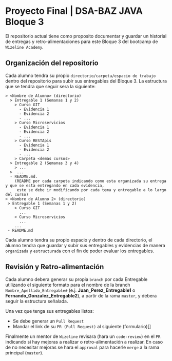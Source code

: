 # Proyecto Final | DSA-BAZ JAVA Bloque 3

El repositorio actual tiene como proposito documentar y guardar un historial de entregas 
y retro-alimentaciones para este Bloque 3 del bootcamp de `Wizeline Academy`.

## Organización del repositorio

Cada alumno tendra su propio `directorio/carpeta/espacio de trabajo` dentro del repositorio para subir sus entregables del Bloque 3. 
La estructura que se tendra que seguir sera la siguiente:
```
> <Nombre de Alumno> (directorio)
  > Entregable 1 (Semanas 1 y 2)
    > Curso GIT
      - Evidencia 1
      - Evidencia 2
      - ...
    > Curso Microservicios
      - Evidencia 1
      - Evidencia 2
      - ...
    > Curso RESTApis
      - Evidencia 1
      - Evidencia 2
      - ...
    > Carpeta <demas cursos>
  > Entregable 2 (Semanas 3 y 4)
    > ...
  >  ...
  - README.md. 
    (README por cada carpeta indicando como esta organizada su entrega y que se esta entregando en cada evidencia, 
     este se debe ir modificando por cada tema y entregable a lo largo del curso)
> <Nombre de Alumno 2> (directorio)
 > Entregable 1 (Semanas 1 y 2)
    > Curso GIT
      ...
    > Curso Microservicios
      ...
    ...
 - README.md
```
Cada alumno tendra su propio espacio y dentro de cada directorio, el alumno tendra que guardar y subir sus entregables y evidencias de manera `organizada` y
`estructurada` con el fin de poder evaluar los entregables.

## Revisión y Retro-alimentación

Cada alumno debera generar su propia `branch` por cada Entregable utilizando el siguiente formato para el nombre de la branch 
`Nombre_Apellido_Entregable#` (e.j. **Juan_Perez_Entregable1** o **Fernando_Gonzalez_Entregable2**), a partir de la rama `master`, y 
debera seguir la estructura señalada. 

Una vez que tenga sus entregables listos:
- Se debe generar un `Pull Request` 
- Mandar el link de su `PR (Pull Request)` al siguiente (formulario)[]

Finalmente un mentor de `Wizeline` revisara (hara un `code-review`) en el `PR` indicando si hay mejoras a realizar o retro-alimentación a realizar.
En caso de no necesitar mejoras se hara el `approval` para hacerle `merge` a la rama principal (`master`).

